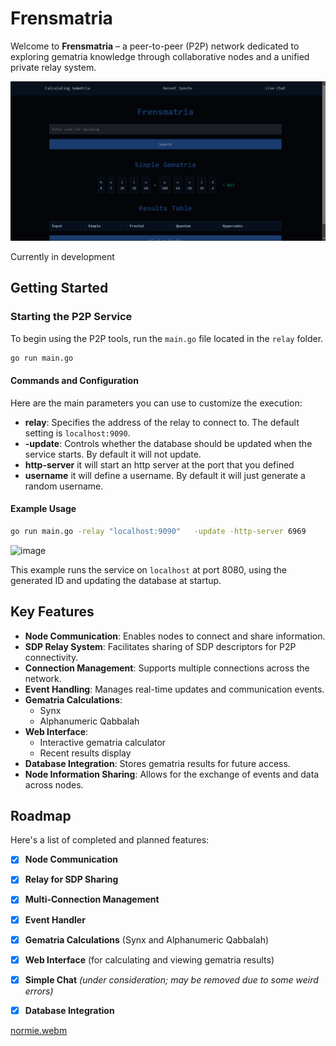 # Frensmatria

Welcome to **Frensmatria** – a peer-to-peer (P2P) network dedicated to exploring gematria knowledge through collaborative nodes and a unified private relay system.

![Gematria Lookup](images/lookup.png)

Currently in development

## Getting Started

### Starting the P2P Service

To begin using the P2P tools, run the `main.go` file located in the `relay` folder.

```bash
go run main.go
```

#### Commands and Configuration

Here are the main parameters you can use to customize the execution:

- **relay**: Specifies the address of the relay to connect to. The default setting is `localhost:9090`.
- **-update**: Controls whether the database should be updated when the service starts. By default it will not update.
- **http-server** it will start an http server at the port that you defined
- **username** it will define a username. By default it will just generate a random username.
#### Example Usage

```bash
go run main.go -relay "localhost:9090"   -update -http-server 6969
```

![image](https://github.com/user-attachments/assets/69b10aa2-a19b-47ed-951c-1bb07a9d80a8)


This example runs the service on `localhost` at port 8080, using the generated ID and updating the database at startup.

## Key Features

- **Node Communication**: Enables nodes to connect and share information.
- **SDP Relay System**: Facilitates sharing of SDP descriptors for P2P connectivity.
- **Connection Management**: Supports multiple connections across the network.
- **Event Handling**: Manages real-time updates and communication events.
- **Gematria Calculations**:
  - Synx
  - Alphanumeric Qabbalah
- **Web Interface**:
  - Interactive gematria calculator
  - Recent results display
- **Database Integration**: Stores gematria results for future access.
- **Node Information Sharing**: Allows for the exchange of events and data across nodes.

## Roadmap

Here's a list of completed and planned features:

- [x] **Node Communication**
- [x] **Relay for SDP Sharing**
- [x] **Multi-Connection Management**
- [x] **Event Handler**
- [x] **Gematria Calculations** (Synx and Alphanumeric Qabbalah)
- [x] **Web Interface** (for calculating and viewing gematria results)
- [x] **Simple Chat** *(under consideration; may be removed due to some weird errors)*
- [x] **Database Integration**


[normie.webm](https://github.com/user-attachments/assets/b3b53278-b24c-48ba-8cdb-d1e5f1a99379)
